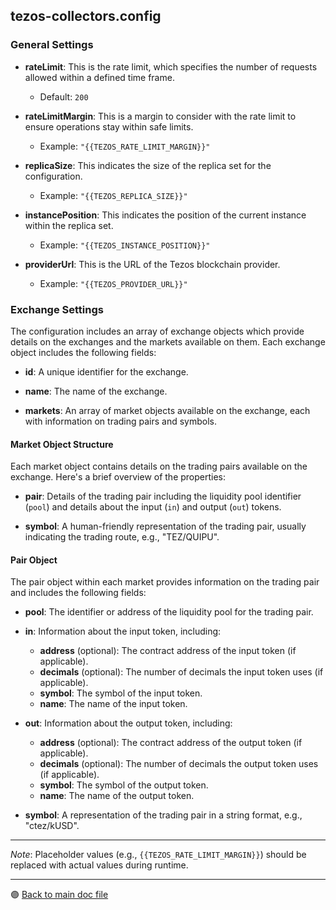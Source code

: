 ## tezos-collectors.config

### General Settings

- **rateLimit**: This is the rate limit, which specifies the number of requests allowed within a defined time frame.
  - Default: `200`
  
- **rateLimitMargin**: This is a margin to consider with the rate limit to ensure operations stay within safe limits.
  - Example: `"{{TEZOS_RATE_LIMIT_MARGIN}}"`

- **replicaSize**: This indicates the size of the replica set for the configuration.
  - Example: `"{{TEZOS_REPLICA_SIZE}}"`

- **instancePosition**: This indicates the position of the current instance within the replica set.
  - Example: `"{{TEZOS_INSTANCE_POSITION}}"`

- **providerUrl**: This is the URL of the Tezos blockchain provider.
  - Example: `"{{TEZOS_PROVIDER_URL}}"`

### Exchange Settings

The configuration includes an array of exchange objects which provide details on the exchanges and the markets available on them. Each exchange object includes the following fields:

- **id**: A unique identifier for the exchange.
  
- **name**: The name of the exchange.

- **markets**: An array of market objects available on the exchange, each with information on trading pairs and symbols.

#### Market Object Structure

Each market object contains details on the trading pairs available on the exchange. Here's a brief overview of the properties:

- **pair**: Details of the trading pair including the liquidity pool identifier (`pool`) and details about the input (`in`) and output (`out`) tokens.
  
- **symbol**: A human-friendly representation of the trading pair, usually indicating the trading route, e.g., "TEZ/QUIPU".

#### Pair Object

The pair object within each market provides information on the trading pair and includes the following fields:

- **pool**: The identifier or address of the liquidity pool for the trading pair.
  
- **in**: Information about the input token, including:
  - **address** (optional): The contract address of the input token (if applicable).
  - **decimals** (optional): The number of decimals the input token uses (if applicable).
  - **symbol**: The symbol of the input token.
  - **name**: The name of the input token.
  
- **out**: Information about the output token, including:
  - **address** (optional): The contract address of the output token (if applicable).
  - **decimals** (optional): The number of decimals the output token uses (if applicable).
  - **symbol**: The symbol of the output token.
  - **name**: The name of the output token.

- **symbol**: A representation of the trading pair in a string format, e.g., "ctez/kUSD".

---

*Note*: Placeholder values (e.g., `{{TEZOS_RATE_LIMIT_MARGIN}}`) should be replaced with actual values during runtime.

---

 🟣 [Back to main doc file](../../README.md)
